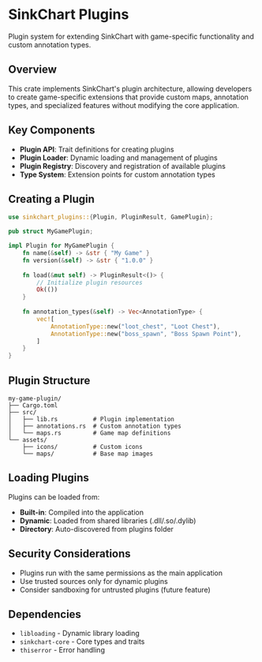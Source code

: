 # SinkChart Plugins

Plugin system for extending SinkChart with game-specific functionality and custom annotation types.

## Overview

This crate implements SinkChart's plugin architecture, allowing developers to create game-specific extensions that provide custom maps, annotation types, and specialized features without modifying the core application.

## Key Components

- **Plugin API**: Trait definitions for creating plugins
- **Plugin Loader**: Dynamic loading and management of plugins
- **Plugin Registry**: Discovery and registration of available plugins
- **Type System**: Extension points for custom annotation types

## Creating a Plugin

```rust
use sinkchart_plugins::{Plugin, PluginResult, GamePlugin};

pub struct MyGamePlugin;

impl Plugin for MyGamePlugin {
    fn name(&self) -> &str { "My Game" }
    fn version(&self) -> &str { "1.0.0" }
    
    fn load(&mut self) -> PluginResult<()> {
        // Initialize plugin resources
        Ok(())
    }
    
    fn annotation_types(&self) -> Vec<AnnotationType> {
        vec![
            AnnotationType::new("loot_chest", "Loot Chest"),
            AnnotationType::new("boss_spawn", "Boss Spawn Point"),
        ]
    }
}
```

## Plugin Structure

```
my-game-plugin/
├── Cargo.toml
├── src/
│   ├── lib.rs          # Plugin implementation
│   ├── annotations.rs  # Custom annotation types
│   └── maps.rs         # Game map definitions
└── assets/
    ├── icons/          # Custom icons
    └── maps/           # Base map images
```

## Loading Plugins

Plugins can be loaded from:
- **Built-in**: Compiled into the application
- **Dynamic**: Loaded from shared libraries (.dll/.so/.dylib)
- **Directory**: Auto-discovered from plugins folder

## Security Considerations

- Plugins run with the same permissions as the main application
- Use trusted sources only for dynamic plugins
- Consider sandboxing for untrusted plugins (future feature)

## Dependencies

- `libloading` - Dynamic library loading
- `sinkchart-core` - Core types and traits
- `thiserror` - Error handling